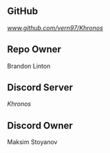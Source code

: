 ## **GitHub**
*www.github.com/vern97/Khronos*

## **Repo Owner**
Brandon Linton

## **Discord Server**
*Khronos*

## **Discord Owner**
Maksim Stoyanov